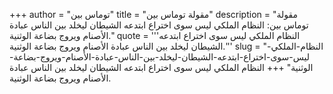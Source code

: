 +++
author = "توماس بين"
title = "مقولة توماس بين"
description = "مقولة توماس بين: النظام الملكي ليس سوى اختراع ابتدعه الشيطان ليخلد بين الناس عبادة الأصنام ويروج بضاعة الوثنية."
quote = '''النظام الملكي ليس سوى اختراع ابتدعه الشيطان ليخلد بين الناس عبادة الأصنام ويروج بضاعة الوثنية.'''
slug = "النظام-الملكي-ليس-سوى-اختراع-ابتدعه-الشيطان-ليخلد-بين-الناس-عبادة-الأصنام-ويروج-بضاعة-الوثنية"
+++
النظام الملكي ليس سوى اختراع ابتدعه الشيطان ليخلد بين الناس عبادة الأصنام ويروج بضاعة الوثنية.
